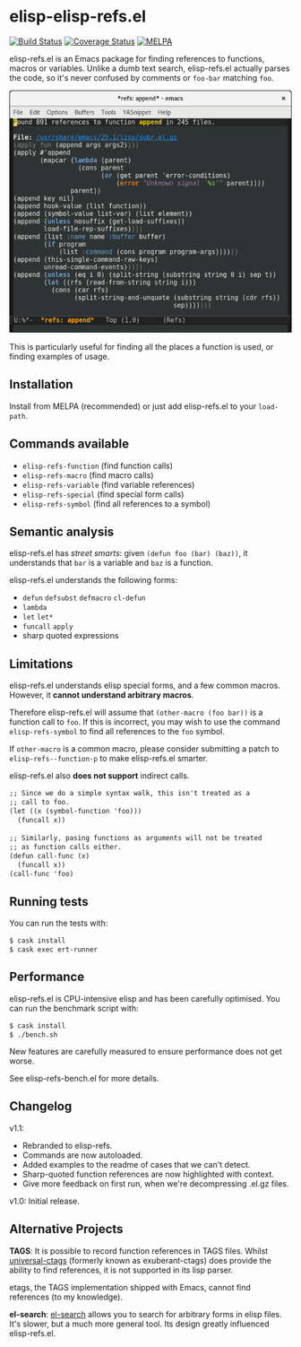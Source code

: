 # elisp-elisp-refs.el
[![Build Status](https://travis-ci.org/Wilfred/elisp-refs.el.svg?branch=master)](https://travis-ci.org/Wilfred/elisp-refs.el)
[![Coverage Status](https://coveralls.io/repos/github/Wilfred/elisp-refs.el/badge.svg?branch=master)](https://coveralls.io/github/Wilfred/elisp-refs.el?branch=master)
[![MELPA](http://melpa.org/packages/elisp-refs-badge.svg)](http://melpa.org/#/elisp-refs)

elisp-refs.el is an Emacs package for finding references to
functions, macros or variables. Unlike a dumb text search,
elisp-refs.el actually parses the code, so it's never confused by
comments or `foo-bar` matching `foo`.

![screenshot](refs_screenshot.png)

This is particularly useful for finding all the places a function is
used, or finding examples of usage.

## Installation

Install from MELPA (recommended) or just add elisp-refs.el to your `load-path`.

## Commands available

* `elisp-refs-function` (find function calls)
* `elisp-refs-macro` (find macro calls)
* `elisp-refs-variable` (find variable references)
* `elisp-refs-special` (find special form calls)
* `elisp-refs-symbol` (find all references to a symbol)

## Semantic analysis

elisp-refs.el has *street smarts*: given `(defun foo (bar) (baz))`, it
understands that `bar` is a variable and `baz` is a function.

elisp-refs.el understands the following forms:

* `defun` `defsubst` `defmacro` `cl-defun`
* `lambda`
* `let` `let*`
* `funcall` `apply`
* sharp quoted expressions

## Limitations

elisp-refs.el understands elisp special forms, and a few common
macros. However, it **cannot understand arbitrary macros**.

Therefore elisp-refs.el will assume that `(other-macro (foo bar))` is a
function call to `foo`. If this is incorrect, you may wish to use the
command `elisp-refs-symbol` to find all references to the `foo` symbol.

If `other-macro` is a common macro, please consider submitting a patch
to `elisp-refs--function-p` to make elisp-refs.el smarter.

elisp-refs.el also **does not support** indirect calls.

``` emacs-lisp
;; Since we do a simple syntax walk, this isn't treated as a
;; call to foo.
(let ((x (symbol-function 'foo)))
  (funcall x))

;; Similarly, pasing functions as arguments will not be treated
;; as function calls either.
(defun call-func (x)
  (funcall x))
(call-func 'foo)
```

## Running tests

You can run the tests with:

```
$ cask install
$ cask exec ert-runner
```

## Performance

elisp-refs.el is CPU-intensive elisp and has been carefully optimised. You
can run the benchmark script with:

```
$ cask install
$ ./bench.sh
```

New features are carefully measured to ensure performance does not get
worse.

See elisp-refs-bench.el for more details.

## Changelog

v1.1:

* Rebranded to elisp-refs.
* Commands are now autoloaded.
* Added examples to the readme of cases that we can't detect.
* Sharp-quoted function references are now highlighted with context.
* Give more feedback on first run, when we're decompressing .el.gz
  files.

v1.0: Initial release.

## Alternative Projects

**TAGS**: It is possible to record function references in TAGS
files. Whilst [universal-ctags](https://github.com/universal-ctags/ctags) (formerly
known as exuberant-ctags) does provide the ability to find references,
it is not supported in its lisp parser.

etags, the TAGS implementation shipped with Emacs, cannot find
references (to my knowledge).

**el-search**:
[el-search](https://elpa.gnu.org/packages/el-search.html) allows you
to search for arbitrary forms in elisp files. It's slower, but a much
more general tool. Its design greatly influenced elisp-refs.el.

